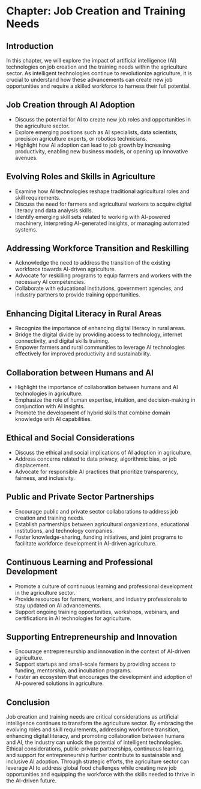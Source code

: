 Chapter: Job Creation and Training Needs
========================================

Introduction
------------

In this chapter, we will explore the impact of artificial intelligence (AI) technologies on job creation and the training needs within the agriculture sector. As intelligent technologies continue to revolutionize agriculture, it is crucial to understand how these advancements can create new job opportunities and require a skilled workforce to harness their full potential.

Job Creation through AI Adoption
--------------------------------

* Discuss the potential for AI to create new job roles and opportunities in the agriculture sector.
* Explore emerging positions such as AI specialists, data scientists, precision agriculture experts, or robotics technicians.
* Highlight how AI adoption can lead to job growth by increasing productivity, enabling new business models, or opening up innovative avenues.

Evolving Roles and Skills in Agriculture
----------------------------------------

* Examine how AI technologies reshape traditional agricultural roles and skill requirements.
* Discuss the need for farmers and agricultural workers to acquire digital literacy and data analysis skills.
* Identify emerging skill sets related to working with AI-powered machinery, interpreting AI-generated insights, or managing automated systems.

Addressing Workforce Transition and Reskilling
----------------------------------------------

* Acknowledge the need to address the transition of the existing workforce towards AI-driven agriculture.
* Advocate for reskilling programs to equip farmers and workers with the necessary AI competencies.
* Collaborate with educational institutions, government agencies, and industry partners to provide training opportunities.

Enhancing Digital Literacy in Rural Areas
-----------------------------------------

* Recognize the importance of enhancing digital literacy in rural areas.
* Bridge the digital divide by providing access to technology, internet connectivity, and digital skills training.
* Empower farmers and rural communities to leverage AI technologies effectively for improved productivity and sustainability.

Collaboration between Humans and AI
-----------------------------------

* Highlight the importance of collaboration between humans and AI technologies in agriculture.
* Emphasize the role of human expertise, intuition, and decision-making in conjunction with AI insights.
* Promote the development of hybrid skills that combine domain knowledge with AI capabilities.

Ethical and Social Considerations
---------------------------------

* Discuss the ethical and social implications of AI adoption in agriculture.
* Address concerns related to data privacy, algorithmic bias, or job displacement.
* Advocate for responsible AI practices that prioritize transparency, fairness, and inclusivity.

Public and Private Sector Partnerships
--------------------------------------

* Encourage public and private sector collaborations to address job creation and training needs.
* Establish partnerships between agricultural organizations, educational institutions, and technology companies.
* Foster knowledge-sharing, funding initiatives, and joint programs to facilitate workforce development in AI-driven agriculture.

Continuous Learning and Professional Development
------------------------------------------------

* Promote a culture of continuous learning and professional development in the agriculture sector.
* Provide resources for farmers, workers, and industry professionals to stay updated on AI advancements.
* Support ongoing training opportunities, workshops, webinars, and certifications in AI technologies for agriculture.

Supporting Entrepreneurship and Innovation
------------------------------------------

* Encourage entrepreneurship and innovation in the context of AI-driven agriculture.
* Support startups and small-scale farmers by providing access to funding, mentorship, and incubation programs.
* Foster an ecosystem that encourages the development and adoption of AI-powered solutions in agriculture.

Conclusion
----------

Job creation and training needs are critical considerations as artificial intelligence continues to transform the agriculture sector. By embracing the evolving roles and skill requirements, addressing workforce transition, enhancing digital literacy, and promoting collaboration between humans and AI, the industry can unlock the potential of intelligent technologies. Ethical considerations, public-private partnerships, continuous learning, and support for entrepreneurship further contribute to sustainable and inclusive AI adoption. Through strategic efforts, the agriculture sector can leverage AI to address global food challenges while creating new job opportunities and equipping the workforce with the skills needed to thrive in the AI-driven future.
